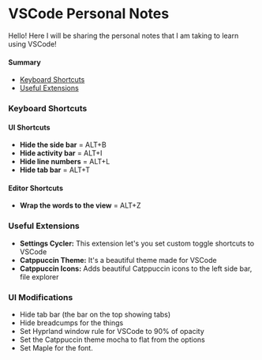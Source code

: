 # VSCode Personal Notes

Hello! Here I will be sharing the personal notes that I am taking to learn using VSCode!

#### Summary

- [Keyboard Shortcuts](https://github.com/astonish-g/Personal-Notes/blob/main/vscode.md#shortcuts)
- [Useful Extensions](https://github.com/astonish-g/Personal-Notes/blob/main/vscode.md#useful-extensions)

### Keyboard Shortcuts

#### UI Shortcuts

- **Hide the side bar** = ALT+B
- **Hide activity bar** = ALT+I
- **Hide line numbers** = ALT+L
- **Hide tab bar** = ALT+T

#### Editor Shortcuts

- **Wrap the words to the view** = ALT+Z

### Useful Extensions

- **Settings Cycler:** This extension let's you set custom toggle shortcuts to VSCode
- **Catppuccin Theme:** It's a beautiful theme made for VSCode
- **Catppuccin Icons:** Adds beautiful Catppuccin icons to the left side bar, file explorer

### UI Modifications

- Hide tab bar (the bar on the top showing tabs)
- Hide breadcumps for the things
- Set Hyprland window rule for VSCode to 90% of opacity
- Set the Catppuccin theme mocha to flat from the options
- Set Maple for the font.
